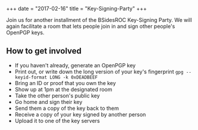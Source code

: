 +++
date = "2017-02-16"
title = "Key-Signing-Party"
+++

Join us for another installment of the BSidesROC Key-Signing Party.
We will again facilitate a room that lets people join in and 
sign other people's OpenPGP keys. 

## How to get involved
* If you haven't already, generate an OpenPGP key
* Print out, or write down the long version of your key's fingerprint `gpg --keyid-format LONG -k 0xDEADBEEF`
* Bring an ID or proof that you own the key
* Show up at 1pm at the designated room
* Take the other person's public key
* Go home and sign their key
* Send them a copy of the key back to them
* Receive a copy of your key signed by another person
* Upload it to one of the key servers
